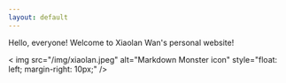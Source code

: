 ```yaml
---
layout: default
---
```

Hello, everyone! Welcome to Xiaolan Wan's personal website!

< img src="/img/xiaolan.jpeg"
     alt="Markdown Monster icon"
     style="float: left; margin-right: 10px;" />